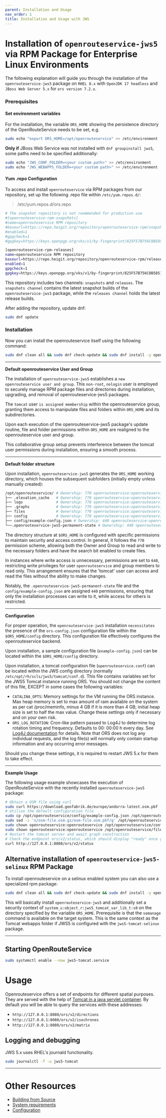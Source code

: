 ```yaml
---
parent: Installation and Usage
nav_order: 1
title: Installation and Usage with JWS
---
```


# Installation of `openrouteservice-jws5` via RPM Package for Enterprise Linux Environments

The following explanation will guide you through the installation of the `openrouteservice-jws5` package
on `RHEL 8.x` with `OpenJDK 17 headless` and `JBoss Web Server 5.x` for `ors version 7.2.x`.

### Prerequisites

#### Set environment variables

For the installation, the variable `ORS_HOME` showing the persistence directory of the OpenRouteService needs to be set,
e.g.

```bash
sudo echo "export ORS_HOME=/opt/openrouteservice" >> /etc/environment
```    

**Only if** JBoss Web Service was not installed with `dnf groupinstall jws5`, some paths need to be specified
additionally:

```bash
sudo echo "JWS_CONF_FOLDER=<your custom path>" >> /etc/environment
sudo echo "JWS_WEBAPPS_FOLDER=<your custom path>" >> /etc/environment
```

#### Yum .repo Configuration

To access and install `openrouteservice` via RPM packages from our repository, set up the following .repo file
within `/etc/yum.repos.d/`:

> /etc/yum.repos.d/ors.repo

```bash
# The snapshot repository is not reommended for production use
#[openrouteservice-rpm-snapshots]
#name=openrouteservice RPM repository
#baseurl=https://repo.heigit.org/repository/openrouteservice-rpm/snapshots/openrouteservice-jws
#enabled=1
#gpgcheck=1
#gpgkey=https://keys.openpgp.org/vks/v1/by-fingerprint/825F57B756C0B5851C398478585E8FA82AFB5B55

[openrouteservice-rpm-releases]
name=openrouteservice RPM repository
baseurl=https://repo.heigit.org/repository/openrouteservice-rpm/releases/openrouteservice-jws
enabled=1
gpgcheck=1
gpgkey=https://keys.openpgp.org/vks/v1/by-fingerprint/825F57B756C0B5851C398478585E8FA82AFB5B55
```

This repository includes two channels: `snapshots` and `releases`.
The `snapshots channel` contains the latest snapshot builds of the `openrouteservice-jws5` package,
while the `releases channel` holds the latest release builds.

After adding the repository, update dnf:

```bash
sudo dnf update
```

### Installation

Now you can install the openrouteservice itself using the following command:

```bash
sudo dnf clean all && sudo dnf check-update && sudo dnf install -y openrouteservice-jws5
```

---
**Default openrouteservice User and Group**

The installation of `openrouteservice-jws5` establishes a `new openrouteservice user and group`.
This `non-root`, `nologin` user is employed to securely manage RPM package files and directories during installation,
upgrading, and removal of openrouteservice-jws5 packages.

The `tomcat` user `is assigned membership` within the openrouteservice group,
granting them access to manipulate files and folders within `ORS_HOME` and its subdirectories.

Upon each execution of the openrouteservice-jws5 package's update routine, file and folder permissions
within `ORS_HOME` are realigned to the openrouteservice user and group.

This collaborative group setup prevents interference between the tomcat user permissions during installation,
ensuring a smooth process.


---
**Default folder structure**

Upon installation, `openrouteservice-jws5` generates the `ORS_HOME` working directory, which houses the
subsequent subfolders (initially empty unless manually created):

```bash
/opt/openrouteservice/ # Ownership: 770 openrouteservice:openrouteservice | Desc: Base for $ORS_HOME
├── .elevation_cache   # Ownership: 770 openrouteservice:openrouteservice | Desc: Contains the elevation cache
├── logs               # Ownership: 770 openrouteservice:openrouteservice | Desc: Contains the log files
├── .graphs            # Ownership: 770 openrouteservice:openrouteservice | Desc: Contains the graph files when built
├── files              # Ownership: 770 openrouteservice:openrouteservice | Desc: Should contain the OSM file(s)
├── config             # Ownership: 770 openrouteservice:openrouteservice | Desc: Contains the example-config.json configuration file
├── config/example-config.json # Ownership: 440 openrouteservice:openrouteservice | Desc: Contains the example-config.json configuration file
└──.openrouteservice-jws5-permanent-state # Ownership: 440 openrouteservice:openrouteservice | Desc: Contains the permanent state of the openrouteservice installation
```

The directory structure at `$ORS_HOME` is configured with specific permissions to maintain security and access control.
In general, it follows the `770` permission scheme, allowing both the Owner and Group to read and write to the necessary
folders and have the search bit enabled to create files.

In instances where write access is unnecessary, permissions are set to `640`, restricting write privileges for
user `openrouteservice` and group members to read only.
This arrangement ensures that the 'tomcat' user can access and read the files without the ability to make changes.

Notably, the `.openrouteservice-jws5-permanent-state` file and the `config/example-config.json` are assigned `440`
permissions, ensuring that only the
installation processes can write to it, while access for others is restricted.

---
**Configuration**

For proper operation, the `openrouteservice-jws5` installation `necessitates` the presence of the `ors-config.json`
configuration file within the `$ORS_HOME/config` directory.
This configuration file effectively configures the openrouteservice backend.

Upon installation, a sample configuration file (`example-config.json`) can be located within the `$ORS_HOME/config`
directory.

Upon installation, a tomcat configuration file (`openrouteservice.conf`) can be located within the JWS config
directory (normally `/etc/opt/rh/scls/jws5/tomcat/conf.d`). This file contains variables set for the JWS5 Tomcat
instance running ORS. You should not change the content of this file, EXCEPT in some cases the following variables:

- `CATALINA_OPTS`: Memory settings for the VM running the ORS instance. Max heap memory is set to max amount of ram
  available on the system as per cat /proc/meminfo, minus 4 GB if it is more than 4 GB; initial heap size is set to half
  the max value. Change these settings only if necessary and on your own risk.
- `ORS_LOG_ROTATION`: Cron-like pattern passed to Log4J to determine log rotation timing and frequency. Defaults to 00:
  00:00 h every day.
  See [Log4J documentation](https://logging.apache.org/log4j/2.x/manual/appenders.html#cron-triggering-policy) for
  details. Note that ORS does not log any individual requests, and the log file(s) will normally only contain startup
  information and any occurring error messages.

Should you change these settings, it is required to restart JWS 5.x for them to take effect.

---
**Example Usage**

The following usage example showcases the execution of OpenRouteService with the recently
installed `openrouteservice-jws5` package:

```bash
# Obtain a OSM file using curl
sudo curl https://download.geofabrik.de/europe/andorra-latest.osm.pbf -o /opt/openrouteservice/files/osm-file.osm.pbf
# Utilize the default configuration file
sudo cp /opt/openrouteservice/config/example-config.json /opt/openrouteservice/config/ors-config.json
sudo sed -i 's/osm-file.osm.gz/osm-file.osm.pbf/g' /opt/openrouteservice/config/ors-config.json
sudo chown openrouteservice:openrouteservice /opt/openrouteservice/config/ors-config.json
sudo chown openrouteservice:openrouteservice /opt/openrouteservice/files/osm-file.osm.pbf
# Restart the tomcat server and await graph construction
# Check the endpoint ors/v2/status, which should display "ready" once graph construction is complete.
curl http://127.0.0.1:8080/ors/v2/status
```

## Alternative installation of `openrouteservice-jws5-selinux` RPM Package

To install openrouteservice on a selinux enabled system you can also use a specialized rpm package:

```bash
sudo dnf clean all && sudo dnf check-update && sudo dnf install -y openrouteservice-jws5-selinux
```

This will basically install `openrouteservice-jws5` and additionally set a security context
of `system_u:object_r:jws5_tomcat_var_lib_t:s0` on the directory specified by the variable `ORS_HOME`. Prerequisite is
that the `semanage` command is available on the target system.
This is the same context as the Tomcat webapps folder if JWS5 is configured with the `jws5-tomcat-selinux` package.

---

## Starting OpenRouteService

```bash
sudo systemctl enable --now jws5-tomcat.service
```

# Usage

Openrouteservice offers a set of endpoints for different spatial purposes. They are served with the help
of [Tomcat in a java servlet container](https://github.com/GIScience/openrouteservice/blob/master/ors-api/WebContent/WEB-INF/web.xml).
By default you will be able to query the services with these addresses:

- `http://127.0.0.1:8080/ors/v2/directions`
- `http://127.0.0.1:8080/ors/v2/isochrones`
- `http://127.0.0.1:8080/ors/v2/matrix`

## Logging and debugging

JWS 5.x uses RHEL's journald functionality.

```bash
sudo journalctl -f -u jws5-tomcat
```

---

# Other Resources

* [Building from Source](Building-from-Source)
* [System requirements](System-Requirements)
* [Configuration](Configuration)

